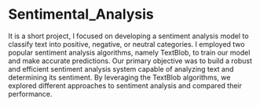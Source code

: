 # Sentimental_Analysis
It is a short project, I focused on developing a sentiment analysis model to classify text into positive, negative, or neutral categories. I employed two popular sentiment analysis algorithms, namely TextBlob, to train our model and make accurate predictions.
Our primary objective was to build a robust and efficient sentiment analysis system capable of analyzing text and determining its sentiment. By leveraging the TextBlob algorithms, we explored different approaches to sentiment analysis and compared their performance.

